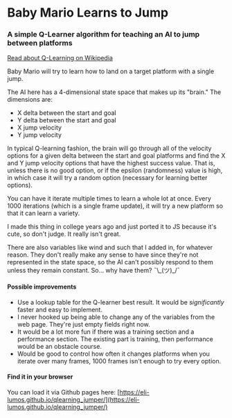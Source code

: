 # Baby Mario Learns to Jump
### A simple Q-Learner algorithm for teaching an AI to jump between platforms

[Read about Q-Learning on Wikipedia](https://en.wikipedia.org/wiki/Q-learning)

Baby Mario will try to learn how to land on a target platform with a single jump.

The AI here has a 4-dimensional state space that makes up its "brain." The dimensions are:
* X delta between the start and goal
* Y delta between the start and goal
* X jump velocity
* Y jump velocity

In typical Q-learning fashion, the brain will go through all of the velocity options for a given delta between the start and goal platforms and find the X and Y jump velocity options that have the highest success value. That is, unless there is no good option, or if the epsilon (randomness) value is high, in which case it will try a random option (necessary for learning better options).

You can have it iterate multiple times to learn a whole lot at once. Every 1000 iterations (which is a single frame update), it will try a new platform so that it can learn a variety.

I made this thing in college years ago and just ported it to JS because it's cute, so don't judge. It really isn't great.

There are also variables like wind and such that I added in, for whatever reason. They don't really make any sense to have since they're not represented in the state space, so the AI can't possibly respond to them unless they remain constant. So... why have them? ¯\\\_(ツ)\_/¯

#### Possible improvements

* Use a lookup table for the Q-learner best result. It would be *significantly* faster and easy to implement.
* I never hooked up being able to change any of the variables from the web page. They're just empty fields right now.
* It would be a lot more fun if there was a training section and a performance section. The existing part is training, then performance would be an obstacle course.
* Would be good to control how often it changes platforms when you iterate over many frames, 1000 frames isn't enough to try every option.

#### Find it in your browser
You can load it via Github pages here:
[https://eli-lumos.github.io/qlearning_jumper/](https://eli-lumos.github.io/qlearning_jumper/)
